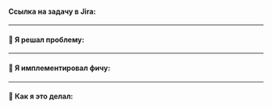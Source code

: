 #### Ссылка на задачу в Jira: 
<!--- https://pdffiller.atlassian.net/browse/EX-XXXX -->

---
<!--- Если вы занимались багом -->
#### 🐛 Я решал проблему: 
<!--- 
  Здесь нужно описать причины возникновения бага 
-->

----
<!--- Если вы делали новый функционал -->
#### 🚀 Я имплементировал фичу: 
<!--- 
  Описание нового функционала, зачем он нужен, 
  Или ссылка на .md файл внутри репозитория 
-->

---
#### 🤔 Как я это делал: 
<!--- 
  Описание изменений
-->
